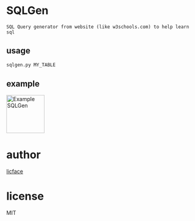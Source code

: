 
SQLGen
===========

	SQL Query generator from website (like w3schools.com) to help learn sql

usage
-------------

```python
sqlgen.py MY_TABLE
```

example
-----------

<img src="https://cumulus13.github.io/img/sqlgen_large.gif" alt="Example SQLGen" style="height: 100px; width:100px;"/>

author
=======

[licface](licface@yahoo.com)

license
=========

MIT
